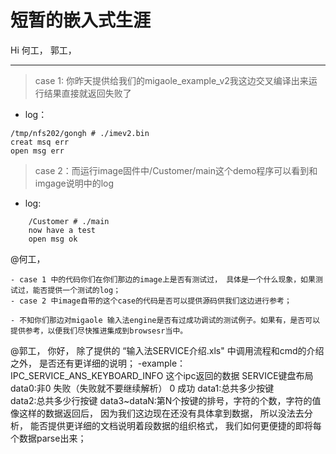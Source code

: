 # 短暂的嵌入式生涯

Hi 何工， 郭工，

---
> case 1: 你昨天提供给我们的migaole_example_v2我这边交叉编译出来运行结果直接就返回失败了

- log：
```shell
/tmp/nfs202/gongh # ./imev2.bin
creat msq err
open msg err
```
> case 2：而运行image固件中/Customer/main这个demo程序可以看到和imgage说明中的log
- log:
```
    /Customer # ./main
    now have a test
    open msg ok
```
@何工，

    - case 1 中的代码你们在你们那边的image上是否有测试过， 具体是一个什么现象，如果测试过，能否提供一个测试的log；    
    - case 2 中image自带的这个case的代码是否可以提供源码供我们这边进行参考；
    
    - 不知你们那边对migaole 输入法engine是否有过成功调试的测试例子。如果有，是否可以提供参考，以便我们尽快推进集成到browsesr当中。

@郭工， 你好， 除了提供的 “输入法SERVICE介绍.xls" 中调用流程和cmd的介绍之外， 是否还有更详细的说明；
    -example： IPC_SERVICE_ANS_KEYBOARD_INFO 这个ipc返回的数据
SERVICE键盘布局
data0:非0 失败（失败就不要继续解析） 0 成功
data1:总共多少按键		
data2:总共多少行按键
data3~dataN:第N个按键的排号，字符的个数，字符的值
    像这样的数据返回后， 因为我们这边现在还没有具体拿到数据， 所以没法去分析，
能否提供更详细的文档说明着段数据的组织格式， 我们如何更便捷的即将每个数据parse出来；

